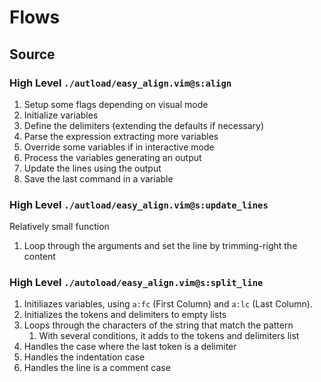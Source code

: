 # Flows

## Source

### High Level `./autload/easy_align.vim@s:align`

1. Setup some flags depending on visual mode
1. Initialize variables
1. Define the delimiters (extending the defaults if necessary)
1. Parse the expression extracting more variables
1. Override some variables if in interactive mode
1. Process the variables generating an output
1. Update the lines using the output
1. Save the last command in a variable

### High Level `./autload/easy_align.vim@s:update_lines`

Relatively small function

1. Loop through the arguments and set the line by trimming-right the content

### High Level `./autoload/easy_align.vim@s:split_line`

1. Initiliazes variables, using `a:fc` (First Column) and `a:lc` (Last Column).
1. Initializes the tokens and delimiters to empty lists
1. Loops through the characters of the string that match the pattern
    1. With several conditions, it adds to the tokens and delimiters list
1. Handles the case where the last token is a delimiter
1. Handles the indentation case
1. Handles the line is a comment case
